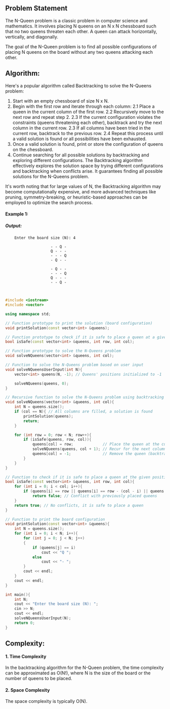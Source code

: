 ## Problem Statement

The N-Queen problem is a classic problem in computer science and mathematics. It involves placing N queens on an N x N chessboard such that no two queens threaten each other. A queen can attack horizontally, vertically, and diagonally.

The goal of the N-Queen problem is to find all possible configurations of placing N queens on the board without any two queens attacking each other.

## Algorithm:

Here's a popular algorithm called Backtracking to solve the N-Queens problem:

1. Start with an empty chessboard of size N x N.
2. Begin with the first row and iterate through each column:
 2.1 Place a queen in the current column of the first row.
 2.2 Recursively move to the next row and repeat step 2.
 2.3 If the current configuration violates the constraints (queens threatening each other), backtrack and try the next column in the current row.
 2.3 If all columns have been tried in the current row, backtrack to the previous row.
 2.4 Repeat this process until a valid solution is found or all possibilities have been exhausted.
3. Once a valid solution is found, print or store the configuration of queens on the chessboard.
4. Continue searching for all possible solutions by backtracking and exploring different configurations.
The Backtracking algorithm effectively explores the solution space by trying different configurations and backtracking when conflicts arise. It guarantees finding all possible solutions for the N-Queens problem.

It's worth noting that for large values of N, the Backtracking algorithm may become computationally expensive, and more advanced techniques like pruning, symmetry-breaking, or heuristic-based approaches can be employed to optimize the search process.

#### Example 1:

##### Output:

        Enter the board size (N): 4

                        - - Q - 
                        Q - - - 
                        - - - Q 
                        - Q - - 

                        - Q - - 
                        - - - Q 
                        Q - - - 
                        - - Q - 



```cpp


#include <iostream>
#include <vector>

using namespace std;

// Function prototype to print the solution (board configuration)
void printSolution(const vector<int> &queens);

// Function prototype to check if it is safe to place a queen at a given position
bool isSafe(const vector<int> &queens, int row, int col);

// Function prototype to solve the N-Queens problem
void solveNQueens(vector<int> &queens, int col);

// Function to solve the N-Queens problem based on user input
void solveNQueensUserInput(int N){
    vector<int> queens(N, -1); // Queens' positions initialized to -1

    solveNQueens(queens, 0);
}

// Recursive function to solve the N-Queens problem using backtracking
void solveNQueens(vector<int> &queens, int col){
    int N = queens.size();
    if (col == N){ // All columns are filled, a solution is found
        printSolution(queens);
        return;
    }

    for (int row = 0; row < N; row++){
        if (isSafe(queens, row, col)){
            queens[col] = row;             // Place the queen at the current position
            solveNQueens(queens, col + 1); // Recur for the next column
            queens[col] = -1;              // Remove the queen (backtracking)
        }
    }
}

// Function to check if it is safe to place a queen at the given position
bool isSafe(const vector<int> &queens, int row, int col){
    for (int i = 0; i < col; i++){
        if (queens[i] == row || queens[i] == row - (col - i) || queens[i] == row + (col - i))
            return false; // Conflict with previously placed queens
    }
    return true; // No conflicts, it is safe to place a queen
}

// Function to print the board configuration
void printSolution(const vector<int> &queens){
    int N = queens.size();
    for (int i = 0; i < N; i++){
        for (int j = 0; j < N; j++)
        {
            if (queens[j] == i)
                cout << "Q ";
            else
                cout << "- ";
        }
        cout << endl;
    }
    cout << endl;
}

int main(){
    int N;
    cout << "Enter the board size (N): ";
    cin >> N;
    cout << endl;
    solveNQueensUserInput(N);
    return 0;
}


```

## Complexity:

#### 1. Time Complexity
In the backtracking algorithm for the N-Queen problem, the time complexity can be approximated as O(N!), where N is the size of the board or the number of queens to be placed.


#### 2. Space Complexity
The space complexity is typically O(N).





